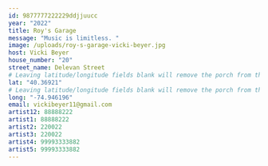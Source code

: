```yaml
---
id: 9877777222229ddjjuucc
year: "2022"
title: Roy's Garage
message: "Music is limitless. "
image: /uploads/roy-s-garage-vicki-beyer.jpg
host: Vicki Beyer
house_number: "20"
street_name: Delevan Street
# Leaving latitude/longitude fields blank will remove the porch from the Porchfest map.
lat: "40.36921"
# Leaving latitude/longitude fields blank will remove the porch from the Porchfest map.
long: "-74.946196"
email: vickibeyer11@gmail.com
artist12: 88888222
artist1: 88888222
artist2: 220022
artist3: 220022
artist4: 99993333882
artist5: 99993333882
---
```


